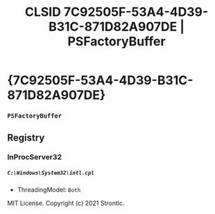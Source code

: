 ﻿---
title: "CLSID 7C92505F-53A4-4D39-B31C-871D82A907DE | PSFactoryBuffer"
excerpt: What is COM-Object CLSID 7C92505F-53A4-4D39-B31C-871D82A907DE?
---

# {7C92505F-53A4-4D39-B31C-871D82A907DE}

### `PSFactoryBuffer`

## Registry


### InProcServer32

##### `C:\Windows\System32\intl.cpl`
* ThreadingModel: `Both`

MIT License. Copyright (c) 2021 Strontic.


